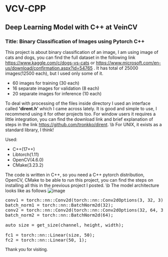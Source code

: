 # VCV-CPP
<h2>Deep Learning Model with C++ at VeinCV</h2>
<h3>Title: Binary Classification of Images using Pytorch C++ </h3>

This project is about binary classification of an image, I am using image of cats and dogs, you can find the full dataset
in the following link https://www.kaggle.com/c/dogs-vs-cats or https://www.microsoft.com/en-us/download/confirmation.aspx?id=54765 .
It has total of 25000 images(12500 each), but I used only some of it.
*	60 images for training (30 each)
*	16 separate images for validation (8 each)
*	20 separate images for inference (10 each)

To deal with processing of the files inside directory I used an interface called <b>'dirent.h'</b> which I came across lately. It is good and simple to use, 
I recommend using it for other projects too. For window users it requires a little integration, you can find the 
download link and brief explanation of steps in the link https://github.com/tronkko/dirent. \b
For UNIX, it exists as a standard library, I think!

Used: 
* C++(17++)
* Libtorch(1.11)
* OpenCV(4.6.0) 
* CMake(3.23.2)

The code is written in C++, so you need a C++ pytorch distribution, OpenCV, CMake to be able to run this project, you can find the steps on installing all this in the 
previous project I posted. \b
The model architecture looks like as follows
![image](https://user-images.githubusercontent.com/96078343/177979924-4f9872c2-4093-4f85-bda4-ef7acb2e9b31.png)

<pre>
conv1 = torch::nn::Conv2d(torch::nn::Conv2dOptions(3, 32, 3).stride(2));
batch_norm1 = torch::nn::BatchNorm2d(32);
conv2 = torch::nn::Conv2d(torch::nn::Conv2dOptions(32, 64, 3).stride(2));
batch_norm2 = torch::nn::BatchNorm2d(64);

auto size = get_size(channel, height, width);

fc1 = torch::nn::Linear(size, 50);
fc2 = torch::nn::Linear(50, 1);
</pre>
<font face="Arial">Thank you for visiting.</font>
